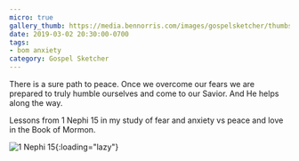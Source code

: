 ```yaml
---
micro: true
gallery_thumb: https://media.bennorris.com/images/gospelsketcher/thumbs/1-nephi-15-01.jpg
date: 2019-03-02 20:30:00-0700
tags:
- bom anxiety
category: Gospel Sketcher
---
```


There is a sure path to peace. Once we overcome our fears we are prepared to truly humble ourselves and come to our Savior. And He helps along the way.

Lessons from 1 Nephi 15 in my study of fear and anxiety vs peace and love in the Book of Mormon.

![1 Nephi 15](https://media.bennorris.com/images/gospelsketcher/bom-anxiety-study/1-nephi-15-01.jpg){:loading="lazy"}